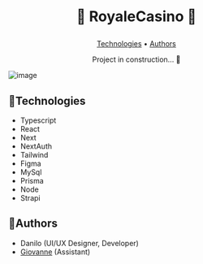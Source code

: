 # <p align="center">🎲 RoyaleCasino 🎰</p>
<p align="center">
  <a href="#technologies">Technologies</a> •
  <a href="#authors">Authors</a>
</p>

<p align="center">Project in construction... 🚧</p>

![image](https://user-images.githubusercontent.com/55723423/178883051-d8b90ffb-b35d-42af-96a7-c03fc7d7435b.png)

## 💎Technologies
- Typescript
- React
- Next
- NextAuth
- Tailwind
- Figma
- MySql
- Prisma
- Node
- Strapi

## 👥Authors
- Danilo (UI/UX Designer, Developer)
- <a href="https://github.com/GiovanneMika" target="_blank">Giovanne</a> (Assistant)
